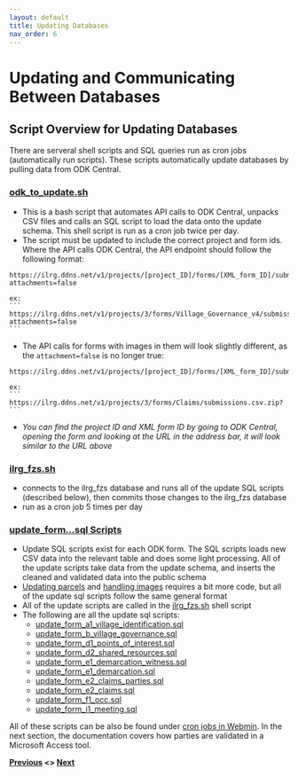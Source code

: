 ```yaml
---
layout: default
title: Updating Databases
nav_order: 6
---
```

# Updating and Communicating Between Databases

## Script Overview for Updating Databases
There are serveral shell scripts and SQL queries run as cron jobs (automatically run scripts). These scripts automatically update databases by pulling data from ODK Central.

### [odk_to_update.sh](General_Assets/odk_to_update.sh)
- This is a bash script that automates API calls to ODK Central, unpacks CSV files and calls an SQL script to load the data onto the update schema. This shell script is run as a cron job twice per day.
- The script must be updated to include the correct project and form ids. Where the API calls ODK Central, the API endpoint should follow the following format:
```
https://ilrg.ddns.net/v1/projects/[project_ID]/forms/[XML_form_ID]/submissions.csv.zip?attachments=false
```

    ex:
    ```
    https://ilrg.ddns.net/v1/projects/3/forms/Village_Governance_v4/submissions.csv.zip?attachments=false
    ```
- The API calls for forms with images in them will look slightly different, as the `attachment=false` is no longer true:
```
https://ilrg.ddns.net/v1/projects/[project_ID]/forms/[XML_form_ID]/submissions.csv.zip?
```

    ex:
    ```
    https://ilrg.ddns.net/v1/projects/3/forms/Claims/submissions.csv.zip?
    ```
- _You can find the project ID and XML form ID by going to ODK Central, opening the form and looking at the URL in the address bar, it will look similar to the URL above_

### [ilrg_fzs.sh](General_Assets/ilrg_fzs.sh)
- connects to the ilrg_fzs database and runs all of the update SQL scripts (described below), then commits those changes to the ilrg_fzs database
- run as a cron job 5 times per day

### [update_form...sql Scripts](General_Assets/updateSQLScripts)
- Update SQL scripts exist for each ODK form. The SQL scripts loads new CSV data into the relevant table and does some light processing. All of the update scripts take data from the update schema, and inserts the cleaned and validated data into the public schema
- [Updating parcels](Data_Handling/Parcel_Handling.html) and [handling images](Data_Handling/Image_Handling.html) requires a bit more code, but all of the update sql scripts follow the same general format
- All of the update scripts are called in the [ilrg_fzs.sh](General_Assets/ilrg_fzs.sh) shell script
- The following are all the update sql scripts:
    - [update_form_a1_village_identification.sql](General_Assets/updateSQLScripts/update_form_a1_village_identification.sql)
    - [update_form_b_village_governance.sql](General_Assets/updateSQLScripts/update_form_b_village_governance.sql)
    - [update_form_d1_points_of_interest.sql](General_Assets/updateSQLScripts/update_form_d1_points_of_interest.sql)
    - [update_form_d2_shared_resources.sql](General_Assets/updateSQLScripts/update_form_d2_shared_resources.sql)
    - [update_form_e1_demarcation_witness.sql](General_Assets/updateSQLScripts/update_form_e1_demarcation_witness.sql)
    - [update_form_e1_demarcation.sql](General_Assets/updateSQLScripts/update_form_e1_demarcation.sql)
    - [update_form_e2_claims_parties.sql](General_Assets/updateSQLScripts/update_form_e2_claims_parties.sql)
    - [update_form_e2_claims.sql](General_Assets/updateSQLScripts/update_form_e2_claims.sql)
    - [update_form_f1_occ.sql](General_Assets/updateSQLScripts/update_form_f1_occ.sql)
    - [update_form_i1_meeting.sql](General_Assets/updateSQLScripts/update_form_i1_meeting.sql)

All of these scripts can be also be found under [cron jobs in Webmin](/Pages/Server/NavigatingWebmin.html). In the next section, the documentation covers how parties are validated in a Microsoft Access tool. 

**[Previous](/Pages/Data_Handling/Monitoring_Data_Excel.html) <> [Next](/Pages/Party_Validation.html)**
